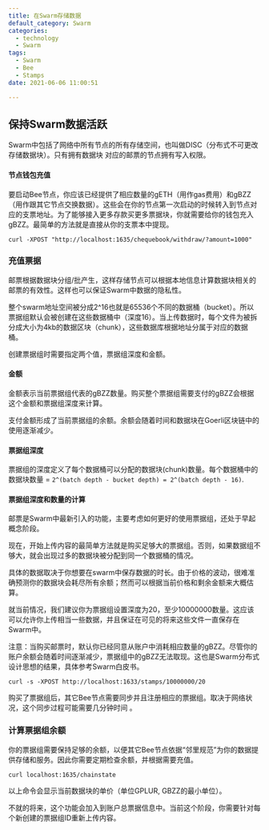 ```yaml
---
title: 在Swarm存储数据
default_category: Swarm
categories:
  - technology
  - Swarm
tags: 
  - Swarm
  - Bee
  - Stamps
date: 2021-06-06 11:00:51

---
```


## 保持Swarm数据活跃

Swarm中包括了网络中所有节点的所有存储空间，也叫做DISC（分布式不可更改存储数据块）。只有拥有数据块 对应的邮票的节点拥有写入权限。



#### 节点钱包充值

要启动Bee节点，你应该已经提供了相应数量的gETH（用作gas费用）和gBZZ（用作跟其它节点交换数据）。这些会在你的节点第一次启动的时候转入到节点对应的支票地址。为了能够接入更多存款买更多票据块，你就需要给你的钱包充入gBZZ。最简单的方法就是直接从你的支票本中提现。

```shell
curl -XPOST "http://localhost:1635/chequebook/withdraw/?amount=1000"
```



### 充值票据

邮票根据数据块分组/批产生，这样存储节点可以根据本地信息计算数据块相关的邮票的有效性。这样也可以保证Swarm中数据的隐私性。

整个swarm地址空间被分成2^16也就是65536个不同的数据桶（bucket）。所以票据组默认会被创建在这些数据桶中（深度16）。当上传数据时，每个文件为被拆分成大小为4kb的数据区块（chunk），这些数据库根据地址分属于对应的数据桶。

创建票据组时需要指定两个值，票据组深度和金额。

#### 金额

金额表示当前票据组代表的gBZZ数量。购买整个票据组需要支付的gBZZ会根据这个金额和票据组深度来计算。

支付金额形成了当前票据组的余额。余额会随着时间和数据块在Goerli区块链中的使用逐渐减少。

#### 票据组深度

票据组的深度定义了每个数据桶可以分配的数据块(chunk)数量。每个数据桶中的数据块数量  = ```2^(batch depth - bucket depth) = 2^(batch depth - 16)```. 

#### 票据组深度和数量的计算

邮票是Swarm中最新引入的功能，主要考虑如何更好的使用票据组，还处于早起概念阶段。

现在，开始上传内容的最简单方法就是购买足够大的票据组。否则，如果数据组不够大，就会出现过多的数据块被分配到同一个数据桶的情况。

具体的数据取决于你想要在swarm中保存数据的时长。由于价格的波动，很难准确预测你的数据块会耗尽所有余额；然而可以根据当前价格和剩余金额来大概估算。

就当前情况，我们建议你为票据组设置深度为20，至少10000000数量。这应该可以允许你上传相当一些数据，并且保证在可见的将来这些文件一直保存在Swarm中。

注意：当购买邮票时，默认你已经同意从账户中消耗相应数量的gBZZ。尽管你的账户余额会随着时间逐渐减少，票据组中的gBZZ无法取现。这也是Swarm分布式设计思想的结果，具体参考Swarm白皮书。

```curl -s -XPOST http://localhost:1633/stamps/10000000/20```

购买了票据组后，其它Bee节点需要同步并且注册相应的票据组。取决于网络状况，这个同步过程可能需要几分钟时间 。

### 计算票据组余额

你的票据组需要保持足够的余额，以便其它Bee节点依据“邻里规范”为你的数据提供存储和服务。因此你需要定期检查余额，并根据需要充值。

```curl localhost:1635/chainstate```

以上命令会显示当前数据块的单价（单位GPLUR, GBZZ的最小单位）。

不就的将来，这个功能会加入到账户总票据信息中。当前这个阶段，你需要针对每个新创建的票据组ID重新上传内容。
